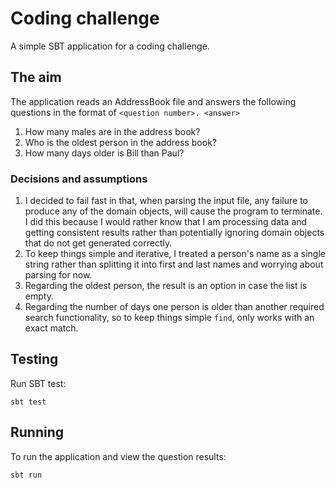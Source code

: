 # Coding challenge

A simple SBT application for a coding challenge.

## The aim

The application reads an AddressBook file and answers the following questions in the format of ```<question number>. <answer>```

1. How many males are in the address book?
2. Who is the oldest person in the address book?
3. How many days older is Bill than Paul?

### Decisions and assumptions

1. I decided to fail fast in that, when parsing the input file, any failure to produce any of the domain objects, will cause the program to terminate.
    I did this because I would rather know that I am processing data and getting consistent results rather than potentially ignoring domain objects that do not get generated correctly.
2. To keep things simple and iterative, I treated a person's name as a single string rather than splitting it into first and last names and worrying about parsing for now.
3. Regarding the oldest person, the result is an option in case the list is empty.
4. Regarding the number of days one person is older than another required search functionality, so to keep things simple ```find```, only works with an exact match.

## Testing

Run SBT test:
 
```
sbt test
```

## Running

To run the application and view the question results:
 
```
sbt run
```
